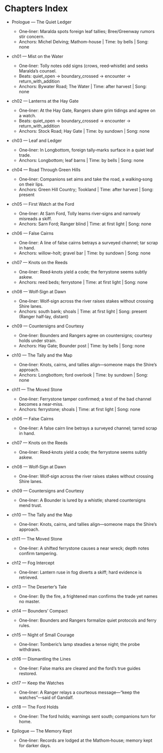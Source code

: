 # Chapters Index

- Prologue — The Quiet Ledger
  - One‑liner: Maralda spots foreign leaf tallies; Bree/Greenway rumors stir concern.
  - Anchors: Michel Delving; Mathom-house | Time: by bells | Song: none

- ch01 — Mist on the Water
  - One‑liner: Tolly notes odd signs (crows, reed‑whistle) and seeks Maralda’s counsel.
  - Beats: quiet_open → boundary_crossed → encounter → return_with_addition
  - Anchors: Bywater Road; The Water | Time: after harvest | Song: none

- ch02 — Lanterns at the Hay Gate
  - One‑liner: At the Hay Gate, Rangers share grim tidings and agree on a watch.
  - Beats: quiet_open → boundary_crossed → encounter → return_with_addition
  - Anchors: Stock Road; Hay Gate | Time: by sundown | Song: none

- ch03 — Leaf and Ledger
  - One‑liner: In Longbottom, foreign tally‑marks surface in a quiet leaf trade.
  - Anchors: Longbottom; leaf barns | Time: by bells | Song: none

- ch04 — Road Through Green Hills
  - One‑liner: Companions set aims and take the road, a walking‑song on their lips.
  - Anchors: Green Hill Country; Tookland | Time: after harvest | Song: present

- ch05 — First Watch at the Ford
  - One‑liner: At Sarn Ford, Tolly learns river‑signs and narrowly misreads a skiff.
  - Anchors: Sarn Ford; Ranger blind | Time: at first light | Song: none

- ch06 — False Cairns
  - One‑liner: A line of false cairns betrays a surveyed channel; tar scrap in hand.
  - Anchors: willow-holt; gravel bar | Time: by sundown | Song: none

- ch07 — Knots on the Reeds
  - One‑liner: Reed‑knots yield a code; the ferrystone seems subtly askew.
  - Anchors: reed beds; ferrystone | Time: at first light | Song: none

- ch08 — Wolf‑Sign at Dawn
  - One‑liner: Wolf‑sign across the river raises stakes without crossing Shire lanes.
  - Anchors: south bank; shoals | Time: at first light | Song: present (Ranger half‑lay, distant)

- ch09 — Countersigns and Courtesy
  - One‑liner: Bounders and Rangers agree on countersigns; courtesy holds under strain.
  - Anchors: Hay Gate; Bounder post | Time: by bells | Song: none

- ch10 — The Tally and the Map
  - One‑liner: Knots, cairns, and tallies align—someone maps the Shire’s approach.
  - Anchors: Longbottom; ford overlook | Time: by sundown | Song: none

- ch11 — The Moved Stone
  - One‑liner: Ferrystone tamper confirmed; a test of the bad channel becomes a near‑miss.
  - Anchors: ferrystone; shoals | Time: at first light | Song: none

- ch06 — False Cairns
  - One‑liner: A false cairn line betrays a surveyed channel; tarred scrap in hand.

- ch07 — Knots on the Reeds
  - One‑liner: Reed‑knots yield a code; the ferrystone seems subtly askew.

- ch08 — Wolf‑Sign at Dawn
  - One‑liner: Wolf‑sign across the river raises stakes without crossing Shire lanes.

- ch09 — Countersigns and Courtesy
  - One‑liner: A Bounder is lured by a whistle; shared countersigns mend trust.

- ch10 — The Tally and the Map
  - One‑liner: Knots, cairns, and tallies align—someone maps the Shire’s approach.

- ch11 — The Moved Stone
  - One‑liner: A shifted ferrystone causes a near wreck; depth notes confirm tampering.

- ch12 — Fog Intercept
  - One‑liner: Lantern ruse in fog diverts a skiff; hard evidence is retrieved.

- ch13 — The Deserter’s Tale
  - One‑liner: By the fire, a frightened man confirms the trade yet names no master.

- ch14 — Bounders’ Compact
  - One‑liner: Bounders and Rangers formalize quiet protocols and ferry rules.

- ch15 — Night of Small Courage
  - One‑liner: Tomberic’s lamp steadies a tense night; the probe withdraws.

- ch16 — Dismantling the Lines
  - One‑liner: False marks are cleared and the ford’s true guides restored.

- ch17 — Keep the Watches
  - One‑liner: A Ranger relays a courteous message—“keep the watches”—said of Gandalf.

- ch18 — The Ford Holds
  - One‑liner: The ford holds; warnings sent south; companions turn for home.

- Epilogue — The Memory Kept
  - One‑liner: Records are lodged at the Mathom‑house; memory kept for darker days.
